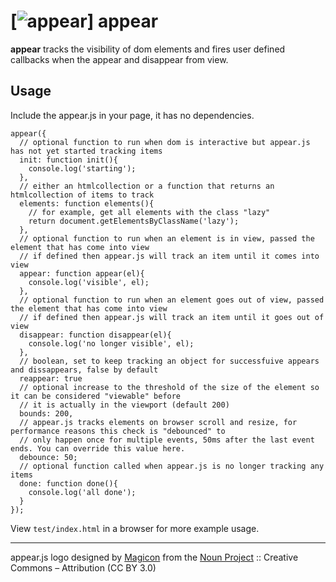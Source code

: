 # [![appear](https://raw.githubusercontent.com/creativelive/appear/master/assets/appear-32.png)] appear

**appear** tracks the visibility of dom elements and fires user defined callbacks when the appear and disappear from view.

## Usage

Include the appear.js in your page, it has no dependencies.

```
appear({
  // optional function to run when dom is interactive but appear.js has not yet started tracking items
  init: function init(){
    console.log('starting');
  },
  // either an htmlcollection or a function that returns an htmlcollection of items to track
  elements: function elements(){
    // for example, get all elements with the class "lazy"
    return document.getElementsByClassName('lazy');
  },
  // optional function to run when an element is in view, passed the element that has come into view
  // if defined then appear.js will track an item until it comes into view
  appear: function appear(el){
    console.log('visible', el);
  },
  // optional function to run when an element goes out of view, passed the element that has come into view
  // if defined then appear.js will track an item until it goes out of view
  disappear: function disappear(el){
    console.log('no longer visible', el);
  },
  // boolean, set to keep tracking an object for successfuive appears and dissappears, false by default
  reappear: true
  // optional increase to the threshold of the size of the element so it can be considered "viewable" before
  // it is actually in the viewport (default 200)
  bounds: 200,
  // appear.js tracks elements on browser scroll and resize, for performance reasons this check is "debounced" to
  // only happen once for multiple events, 50ms after the last event ends. You can override this value here.
  debounce: 50;
  // optional function called when appear.js is no longer tracking any items
  done: function done(){
    console.log('all done');
  }
});
```

View `test/index.html` in a browser for more example usage.

---

appear.js logo designed by [Magicon](http://thenounproject.com/magicon) from the [Noun Project](http://thenounproject.com/) :: Creative Commons – Attribution (CC BY 3.0)
